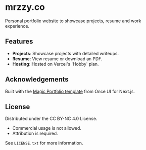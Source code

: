 # mrzzy.co
Personal portfolio website to showcase projects, resume and work experience.

## Features
- **Projects**: Showcase projects with detailed writeups.
- **Resume**: View resume or download an PDF.
- **Hosting**: Hosted on Vercel's 'Hobby' plan.

## Acknowledgements

Built with the [Magic Portfolio template](https://github.com/once-ui-system/magic-portfolio) from Once UI for Next.js.

## License

Distributed under the CC BY-NC 4.0 License.
- Commercial usage is not allowed.
- Attribution is required.

See `LICENSE.txt` for more information.
